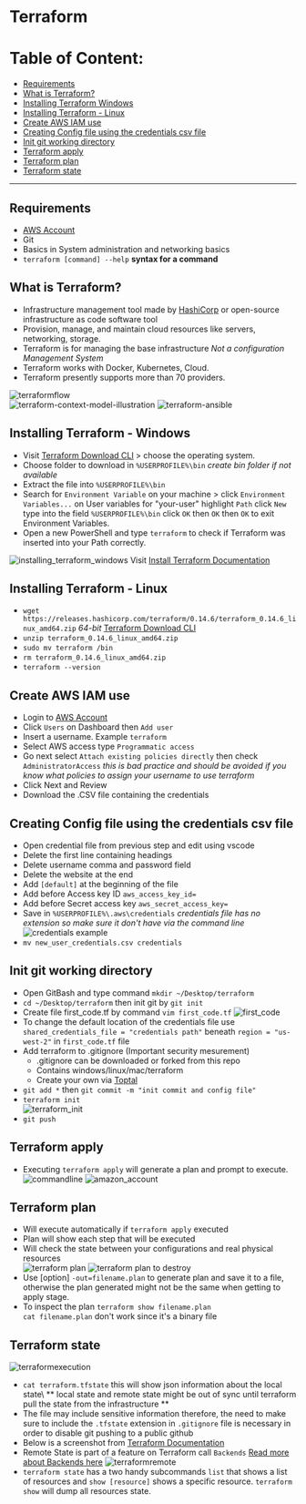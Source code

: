 # Terraform

# Table of Content:
- [Requirements](#requirements)
- [What is Terraform?](#what-is-terraform-(windows))
- [Installing Terraform Windows](#installing-terraform---windows)
- [Installing Terraform - Linux](#installing-terraform---linux)
- [Create AWS IAM use](#create-aws-iam-use)
- [Creating Config file using the credentials csv file](#creating-config-file-using-the-credentials-csv-file)
- [Init git working directory](#init-git-working-directory)
- [Terraform apply](#terraform-apply)
- [Terraform plan](#terraform-plan)
- [Terraform state](#terraform-state)

---


## Requirements
- [AWS Account](https://aws.amazon.com/account/)
- Git
- Basics in System administration and networking basics
- `terraform [command] --help`   **syntax for a command**


## What is Terraform?
- Infrastructure management tool made by [HashiCorp](https://www.hashicorp.com) or open-source infrastructure as code software tool
- Provision, manage, and maintain cloud resources like servers, networking, storage. 
- Terraform is for managing the base infrastructure *Not a configuration Management System*
- Terraform works with Docker, Kubernetes, Cloud. 
- Terraform presently supports more than 70 providers.

![terraformflow](/assets/terraformflow.png)  
![terraform-context-model-illustration](/assets/terraform-context-model-illustration.png)
![terraform-ansible](/assets/terraform-ansible.png)


## Installing Terraform - Windows
- Visit [Terraform Download CLI](https://www.terraform.io/downloads.html) > choose the operating system.
- Choose folder to download in `%USERPROFILE%\bin`    *create bin folder if not available*
- Extract the file into `%USERPROFILE%\bin`
- Search for `Environment Variable` on your machine > click `Environment Variables...` on User variables for "your-user" highlight `Path` click `New` type into the field `%USERPROFILE%\bin` click `OK` then `OK` then `OK` to exit Environment Variables.
- Open a new PowerShell and type `terraform` to check if Terraform was inserted into your Path correctly. 

![installing_terraform_windows](/assets/installing_terraform_windows.gif)
Visit [Install Terraform Documentation](https://learn.hashicorp.com/tutorials/terraform/install-cli) 


## Installing Terraform - Linux
- `wget https://releases.hashicorp.com/terraform/0.14.6/terraform_0.14.6_linux_amd64.zip`   *64-bit*  [Terraform Download CLI](https://www.terraform.io/downloads.html)
- `unzip terraform_0.14.6_linux_amd64.zip`
- `sudo mv terraform /bin`
- `rm terraform_0.14.6_linux_amd64.zip`
- `terraform --version`


## Create AWS IAM use
- Login to [AWS Account](https://aws.amazon.com/account/)
- Click `Users` on Dashboard then `Add user`
- Insert a username. Example `terraform`
-  Select AWS access type `Programmatic access`
-  Go next select `Attach existing policies directly` then check `AdministratorAccess`  *this is bad practice and should be avoided if you know what policies to assign your username to use terraform*
-  Click Next and Review
-  Download the .CSV file containing the credentials


## Creating Config file using the credentials csv file
- Open credential file from previous step and edit using vscode
- Delete the first line containing headings
- Delete username comma and password field
- Delete the website at the end
- Add `[default]` at the beginning of the file
- Add before Access key ID `aws_access_key_id=`
- Add before Secret access key `aws_secret_access_key=`
- Save in `%USERPROFILE%\.aws\credentials`    *credentials file has no extension so make sure it don't have via the command line*
![credentials example](/assets/credentails.png)
- `mv new_user_credentials.csv credentials`


## Init git working directory
- Open GitBash and type command `mkdir ~/Desktop/terraform`
- `cd ~/Desktop/terraform` then init git by `git init`
- Create file first_code.tf by command `vim first_code.tf`
![first_code](/assets/first_code.png)
- To change the default location of the credentials file use `shared_credentials_file = "credentials path"` beneath `region = "us-west-2"` in `first_code.tf` file
- Add terraform to .gitignore (Important security mesurement) 
    - .gitignore can be downloaded or forked from this repo
    - Contains windows/linux/mac/terraform
    - Create your own via [Toptal](https://www.toptal.com/developers/gitignore)
- `git add *` then `git commit -m "init commit and config file"`
- `terraform init`  
![terraform_init](/assets/terraform_init.png)
- `git push`


## Terraform apply
- Executing `terraform apply` will generate a plan and prompt to execute.
![commandline](/assets/terraformapply.png)
![amazon_account](/assets/amazonterraformapply.png)


## Terraform plan
- Will execute automatically if `terraform apply` executed
- Plan will show each step that will be executed
- Will check the state between your configurations and real physical resources  
![terraform plan](/assets/terraformplan.png)
![terraform plan to destroy](/assets/terraformplandestroy.png)
- Use [option] `-out=filename.plan` to generate plan and save it to a file, otherwise the plan generated might not be the same when getting to apply stage. 
- To inspect the plan `terraform show filename.plan`  
`cat filename.plan` don't work since it's a binary file 


## Terraform state

![terraformexecution](/assets/terraformexecutionplan.png)  

- `cat terraform.tfstate` this will show json information about the local state\ ** local state and remote state might be out of sync until terraform pull the state from the infrastructure **
- The file may include sensitive information therefore, the need to make sure to include the `.tfstate` extension in `.gitignore` file is necessary in order to disable git pushing to a public github 
- Below is a screenshot from [Terraform Documentation](https://www.terraform.io/docs/language/state/remote.html)
- Remote State is part of a feature on Terraform call `Backends` [Read more about Backends here](https://www.terraform.io/docs/language/settings/backends/index.html)
![terraformremote](/assets/terrafromremote.png)
- `terraform state`  has a two handy subcommands `list` that shows a list of resources and  `show [resource]` shows a specific resource. `terraform show`  will dump all resources state. 


